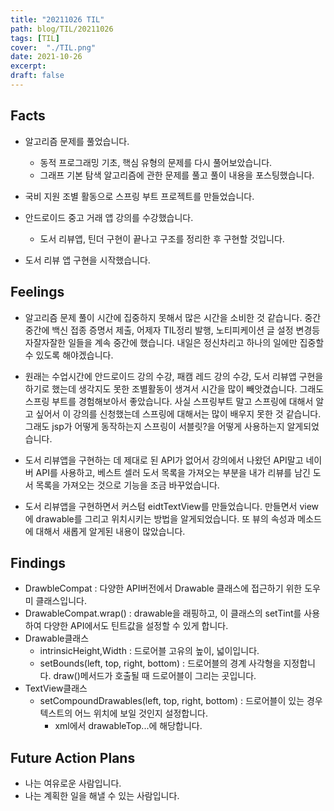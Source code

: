 ```yaml
---
title: "20211026 TIL"
path: blog/TIL/20211026
tags: [TIL]
cover:  "./TIL.png"
date: 2021-10-26
excerpt:
draft: false
---
```


## Facts

* 알고리즘 문제를 풀었습니다.
  * 동적 프로그래밍 기초, 핵심 유형의 문제를 다시 풀어보았습니다.
  * 그래프 기본 탐색 알고리즘에 관한 문제를 풀고 풀이 내용을 포스팅했습니다.

* 국비 지원 조별 활동으로 스프링 부트 프로젝트를 만들었습니다. 

* 안드로이드 중고 거래 앱 강의를 수강했습니다. 
  * 도서 리뷰앱, 틴더 구현이 끝나고 구조를 정리한 후 구현할 것입니다. 

* 도서 리뷰 앱 구현을 시작했습니다. 
  
## Feelings

* 알고리즘 문제 풀이 시간에 집중하지 못해서 많은 시간을 소비한 것 같습니다. 중간 중간에 백신 접종 증명서 제출, 어제자 TIL정리 발행, 노티피케이션 글 설정 변경등 자잘자잘한 일들을 계속 중간에 했습니다. 내일은 정신차리고 하나의 일에만 집중할 수 있도록 해야겠습니다. 

* 원래는 수업시간에 안드로이드 강의 수강, 패캠 레드 강의 수강, 도서 리뷰앱 구현을 하기로 했는데 생각지도 못한 조별활동이 생겨서 시간을 많이 빼앗겼습니다. 그래도 스프링 부트를 경험해보아서 좋았습니다. 사실 스프링부트 말고 스프링에 대해서 알고 싶어서 이 강의를 신청했는데 스프링에 대해서는 많이 배우지 못한 것 같습니다. 그래도 jsp가 어떻게 동작하는지 스프링이 서블릿?을 어떻게 사용하는지 알게되었습니다. 

* 도서 리뷰앱을 구현하는 데 제대로 된 API가 없어서 강의에서 나왔던 API말고 네이버 API를 사용하고, 베스트 셀러 도서 목록을 가져오는 부분을 내가 리뷰를 남긴 도서 목록을 가져오는 것으로 기능을 조금 바꾸었습니다. 

* 도서 리뷰앱을 구현하면서 커스텀 eidtTextView를 만들었습니다. 만들면서 view에 drawable를 그리고 위치시키는 방법을 알게되었습니다. 또 뷰의 속성과 메소드에 대해서 새롭게 알게된 내용이 많았습니다.



## Findings

* DrawbleCompat : 다양한 API버전에서 Drawable 클래스에 접근하기 위한 도우미 클래스입니다.
* DrawableCompat.wrap() : drawable을 래핑하고, 이 클래스의 setTint를 사용하여 다양한 API에서도 틴트값을 설정할 수 있게 합니다.
* Drawable클래스 
  * intrinsicHeight,Width : 드로어블 고유의 높이, 넓이입니다.
  * setBounds(left, top, right, bottom) : 드로어블의 경계 사각형을 지정합니다. draw()메서드가 호출될 때 드로어블이 그리는 곳입니다.
* TextView클래스 
  * setCompoundDrawables(left, top, right, bottom) : 드로어블이 있는 경우 텍스트의 어느 위치에 보일 것인지 설정합니다.
    * xml에서 drawableTop...에 해당합니다.
 

## Future Action Plans

* 나는 여유로운 사람입니다. 
* 나는 계획한 일을 해낼 수 있는 사람입니다.












